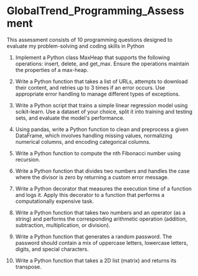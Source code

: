 # GlobalTrend_Programming_Assessment
This assessment consists of 10 programming questions designed to evaluate my problem-solving and coding skills in Python

1. Implement a Python class MaxHeap that supports the following operations: insert, delete, and get_max. Ensure the operations maintain the properties of a max-heap.

2. Write a Python function that takes a list of URLs, attempts to download their content, and retries up to 3 times if an error occurs. Use appropriate error handling to manage different types of exceptions.

3. Write a Python script that trains a simple linear regression model using scikit-learn. Use a dataset of your choice, split it into training and testing sets, and evaluate the model's performance.

4. Using pandas, write a Python function to clean and preprocess a given DataFrame, which involves handling missing values, normalizing numerical columns, and encoding categorical columns.

5. Write a Python function to compute the nth Fibonacci number using recursion.

6. Write a Python function that divides two numbers and handles the case where the divisor is zero by returning a custom error message.

7. Write a Python decorator that measures the execution time of a function and logs it. Apply this decorator to a function that performs a computationally expensive task.

8. Write a Python function that takes two numbers and an operator (as a string) and performs the corresponding arithmetic operation (addition, subtraction, multiplication, or division).

9. Write a Python function that generates a random password. The password should contain a mix of uppercase letters, lowercase letters, digits, and special characters.

10. Write a Python function that takes a 2D list (matrix) and returns its transpose.
